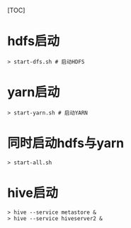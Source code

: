 [TOC]

# hdfs启动
```
> start-dfs.sh # 启动HDFS
```

# yarn启动
```
> start-yarn.sh # 启动YARN
```

# 同时启动hdfs与yarn
```
> start-all.sh
```

# hive启动
```
> hive --service metastore &
> hive --service hiveserver2 &
```